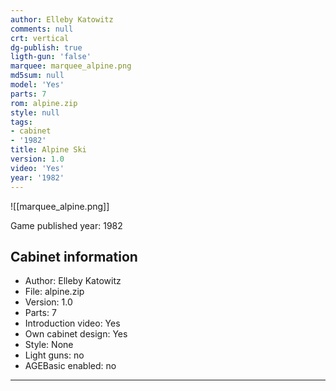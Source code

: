 ```yaml
---
author: Elleby Katowitz
comments: null
crt: vertical
dg-publish: true
ligth-gun: 'false'
marquee: marquee_alpine.png
md5sum: null
model: 'Yes'
parts: 7
rom: alpine.zip
style: null
tags:
- cabinet
- '1982'
title: Alpine Ski
version: 1.0
video: 'Yes'
year: '1982'
---
```


![[marquee_alpine.png]]

Game published year: 1982

## Cabinet information

- Author: Elleby Katowitz
- File: alpine.zip
- Version: 1.0
- Parts: 7
- Introduction video: Yes
- Own cabinet design: Yes
- Style: None
- Light guns: no
- AGEBasic enabled: no

---
